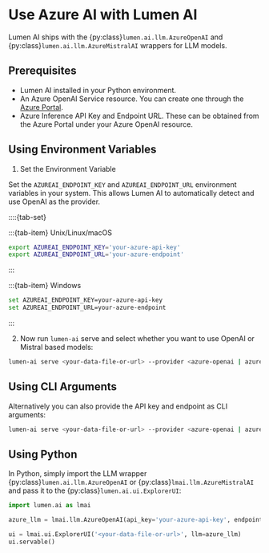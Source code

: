 # Use Azure AI with Lumen AI

Lumen AI ships with the {py:class}`lumen.ai.llm.AzureOpenAI` and {py:class}`lumen.ai.llm.AzureMistralAI` wrappers for LLM models.

## Prerequisites

- Lumen AI installed in your Python environment.
- An Azure OpenAI Service resource. You can create one through the [Azure Portal](https://portal.azure.com/).
- Azure Inference API Key and Endpoint URL. These can be obtained from the Azure Portal under your Azure OpenAI resource.

## Using Environment Variables

1. Set the Environment Variable

Set the `AZUREAI_ENDPOINT_KEY` and `AZUREAI_ENDPOINT_URL` environment variables in your system. This allows Lumen AI to automatically detect and use OpenAI as the provider.

::::{tab-set}

:::{tab-item} Unix/Linux/macOS
```bash
export AZUREAI_ENDPOINT_KEY='your-azure-api-key'
export AZUREAI_ENDPOINT_URL='your-azure-endpoint'
```
:::

:::{tab-item} Windows
```bash
set AZUREAI_ENDPOINT_KEY=your-azure-api-key
set AZUREAI_ENDPOINT_URL=your-azure-endpoint
```
:::

2. Now run `lumen-ai` serve and select whether you want to use OpenAI or Mistral based models:

```bash
lumen-ai serve <your-data-file-or-url> --provider <azure-openai | azure-mistral>
```

## Using CLI Arguments

Alternatively you can also provide the API key and endpoint as CLI arguments:

```bash
lumen-ai serve <your-data-file-or-url> --provider <azure-openai | azure-mistral> --api-key <your-azure-api-key> --provider-endpoint <your-azure-endpoint>
```

## Using Python

In Python, simply import the LLM wrapper {py:class}`lumen.ai.llm.AzureOpenAI` or {py:class}`lmai.llm.AzureMistralAI` and pass it to the {py:class}`lumen.ai.ui.ExplorerUI`:

```python
import lumen.ai as lmai

azure_llm = lmai.llm.AzureOpenAI(api_key='your-azure-api-key', endpoint='your-azure-endpoint')

ui = lmai.ui.ExplorerUI('<your-data-file-or-url>', llm=azure_llm)
ui.servable()
```
